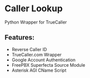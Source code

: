 # Caller Lookup

Python Wrapper for TrueCaller

## Features:

 * Reverse Caller ID
 * TrueCaller.com Wrapper 
 * Google Account Authentication
 * FreePBX Superfecta Source Module
 * Asterisk AGI CName Script
